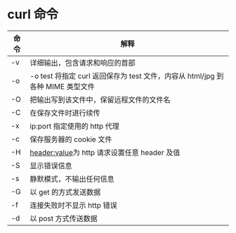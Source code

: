 # curl 命令

| 命令 | 解释                                                                           |
| ---- | ------------------------------------------------------------------------------ |
| -v   | 详细输出，包含请求和响应的首部                                                 |
| -o   | -o test 将指定 curl 返回保存为 test 文件，内容从 html/jpg 到各种 MIME 类型文件 |
| -O   | 把输出写到该文件中，保留远程文件的文件名                                       |
| -C   | 在保存文件时进行续传                                                           |
| -x   | ip:port 指定使用的 http 代理                                                   |
| -c   | <file> 保存服务器的 cookie 文件                                                |
| -H   | <header:value>为 http 请求设置任意 header 及值                                 |
| -S   | 显示错误信息                                                                   |
| -s   | 静默模式，不输出任何信息                                                       |
| -G   | 以 get 的方式发送数据                                                          |
| -f   | 连接失败时不显示 http 错误                                                     |
| -d   | 以 post 方式传送数据                                                           |
